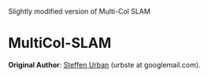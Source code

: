 Slightly modified version of Multi-Col SLAM

# MultiCol-SLAM
**Original Author**: [Steffen Urban](http://www.ipf.kit.edu/english/staff_urban_steffen.php) (urbste at googlemail.com).
